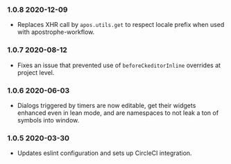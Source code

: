 ### 1.0.8 2020-12-09

- Replaces XHR call by `apos.utils.get` to respect locale prefix when used with apostrophe-workflow.

### 1.0.7 2020-08-12

- Fixes an issue that prevented use of `beforeCkeditorInline` overrides at project level.

### 1.0.6 2020-06-03

- Dialogs triggered by timers are now editable, get their widgets enhanced even in lean mode, and are namespaces to not leak a ton of symbols into window.

### 1.0.5 2020-03-30

- Updates eslint configuration and sets up CircleCI integration.
